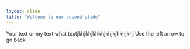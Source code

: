 ```yaml
---
layout: slide
title: "Welcome to our second slide"
---
```

Your text or my text what textjkhjkhjkhkhjkhjkjhkhjkhj
Use the left arrow to go back
